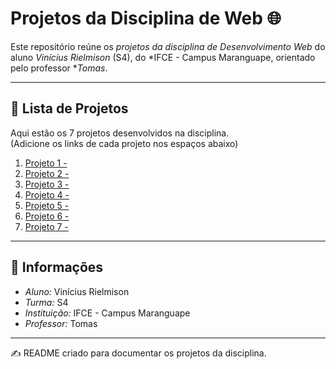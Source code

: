 # Projetos da Disciplina de Web 🌐

Este repositório reúne os *projetos da disciplina de Desenvolvimento Web* do aluno *Vinícius Rielmison* (S4), do *IFCE - Campus Maranguape, orientado pelo professor **Tomas*.  

---

## 📂 Lista de Projetos

Aqui estão os 7 projetos desenvolvidos na disciplina.  
(Adicione os links de cada projeto nos espaços abaixo)

1. [Projeto 1 - ](https://7777755134.github.io/projeto-01-web/)
2. [Projeto 2 - ](https://7777755134.github.io/projeto-02-web/)
3. [Projeto 3 - ](link-do-projeto-3)
4. [Projeto 4 - ](link-do-projeto-4)
5. [Projeto 5 - ](link-do-projeto-5)
6. [Projeto 6 - ](link-do-projeto-6)
7. [Projeto 7 - ](link-do-projeto-7)

---

## 📌 Informações

- *Aluno:* Vinícius Rielmison  
- *Turma:* S4  
- *Instituição:* IFCE - Campus Maranguape  
- *Professor:* Tomas  

---
✍ README criado para documentar os projetos da disciplina.
